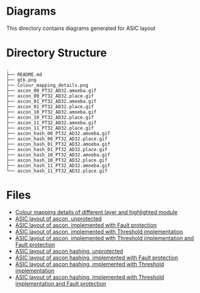 # Diagrams
This directory contains diagrams generated for ASIC layout

# Directory Structure
```
.
├── README.md
├── gtk.png
├── Colour_mapping_details.png
├── ascon_00_PT32_AD32.amoeba.gif
├── ascon_00_PT32_AD32.place.gif
├── ascon_01_PT32_AD32.amoeba.gif
├── ascon_01_PT32_AD32.place.gif
├── ascon_10_PT32_AD32.amoeba.gif
├── ascon_10_PT32_AD32.place.gif
├── ascon_11_PT32_AD32.amoeba.gif
├── ascon_11_PT32_AD32.place.gif
├── ascon_hash_00_PT32_AD32.amoeba.gif
├── ascon_hash_00_PT32_AD32.place.gif
├── ascon_hash_01_PT32_AD32.amoeba.gif
├── ascon_hash_01_PT32_AD32.place.gif
├── ascon_hash_10_PT32_AD32.amoeba.gif
├── ascon_hash_10_PT32_AD32.place.gif
├── ascon_hash_11_PT32_AD32.amoeba.gif
└── ascon_hash_11_PT32_AD32.place.gif
```

# Files
* [Colour mapping details of different layer and highlighted module](./Colour_mapping_details.png)
* [ASIC layout of ascon, unprotected](./ascon_00_PT32_AD32.place.gif)
* [ASIC layout of ascon, implemented with Fault protection](./ascon_01_PT32_AD32.place.gif)
* [ASIC layout of ascon, implemented with Threshold implementation](./ascon_10_PT32_AD32.place.gif)
* [ASIC layout of ascon, implemented with Threshold implementation and Fault protection](./ascon_11_PT32_AD32.place.gif)
* [ASIC layout of ascon hashing, unprotected](./ascon_hash_00_PT32_AD32.place.gif)
* [ASIC layout of ascon hashing, implemented with Fault protection](./ascon_hash_01_PT32_AD32.place.gif)
* [ASIC layout of ascon hashing, implemented with Threshold implementation](./ascon_hash_10_PT32_AD32.place.gif)
* [ASIC layout of ascon hashing, implemented with Threshold implementation and Fault protection](./ascon_hash_11_PT32_AD32.place.gif)


